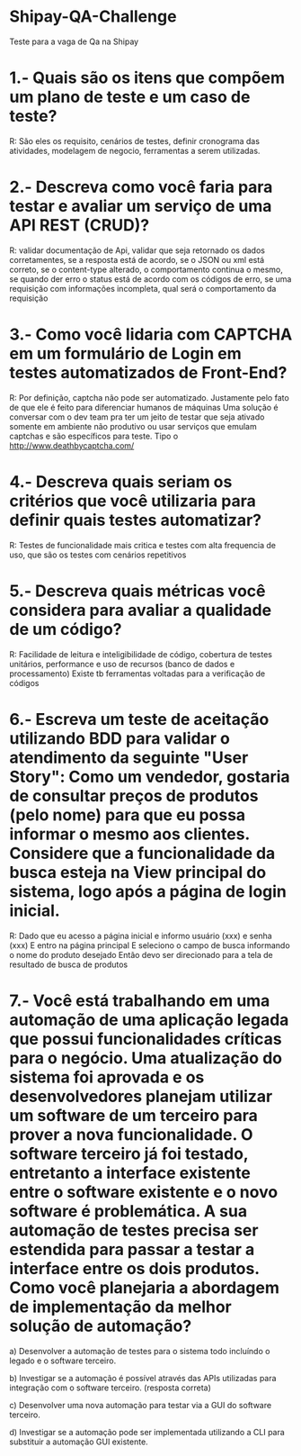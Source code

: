 # Shipay-QA-Challenge
Teste para a vaga de Qa na Shipay

# 1.- Quais são os itens que compõem um plano de teste e um caso de teste?
R: São eles os requisito, cenários de testes, definir cronograma das atividades, modelagem de negocio, ferramentas a serem utilizadas.

# 2.- Descreva como você faria para testar e avaliar um serviço de uma API REST (CRUD)?
R: validar documentação de Api, validar que seja retornado os dados corretamentes, se a resposta está de acordo, se o JSON ou xml está correto,  se o content-type alterado, o comportamento continua o mesmo, se quando der erro o status está de acordo com os códigos de erro,  se uma requisição com informações incompleta, qual será o comportamento da requisição

# 3.- Como você lidaria com CAPTCHA em um formulário de Login em testes automatizados de Front-End?
R: Por definição, captcha não pode ser automatizado. Justamente pelo fato de que ele é feito para diferenciar humanos de máquinas
Uma solução é conversar com o dev team pra ter um jeito de testar que seja ativado somente em ambiente não produtivo ou usar serviços que emulam captchas e são específicos para teste. Tipo o http://www.deathbycaptcha.com/

# 4.- Descreva quais seriam os critérios que você utilizaria para definir quais testes automatizar?
R: Testes de funcionalidade mais critica e testes com alta frequencia de uso, que são os testes com cenários repetitivos

# 5.- Descreva quais métricas você considera para avaliar a qualidade de um código?
R: Facilidade de leitura e inteligibilidade de código, cobertura de testes unitários, performance e uso de recursos (banco de dados e processamento)
Existe tb ferramentas voltadas para a verificação de códigos

# 6.- Escreva um teste de aceitação utilizando BDD para validar o atendimento da seguinte "User Story": Como um vendedor, gostaria de consultar preços de produtos (pelo nome) para que eu possa informar o mesmo aos clientes. Considere que a funcionalidade da busca esteja na View principal do sistema, logo após a página de login inicial.
R: Dado que eu acesso a página inicial e informo usuário (xxx) e senha (xxx)
   E entro na página principal
   E seleciono o campo de busca informando o nome do produto desejado
   Então devo ser direcionado para a tela de resultado de busca de produtos
   
# 7.- Você está trabalhando em uma automação de uma aplicação legada que possui funcionalidades críticas para o negócio. Uma atualização do sistema foi aprovada e os desenvolvedores planejam utilizar um software de um terceiro para prover a nova funcionalidade. O software terceiro já foi testado, entretanto a interface existente entre o software existente e o novo software é problemática. A sua automação de testes precisa ser estendida para passar a testar a interface entre os dois produtos. Como você planejaria a abordagem de implementação da melhor solução de automação?

a) Desenvolver a automação de testes para o sistema todo incluíndo o legado e o software terceiro.

b) Investigar se a automação é possível através das APIs utilizadas para integração com o software terceiro. (resposta correta)

c) Desenvolver uma nova automação para testar via a GUI do software terceiro.

d) Investigar se a automação pode ser implementada utilizando a CLI para substituir a automação GUI existente.
